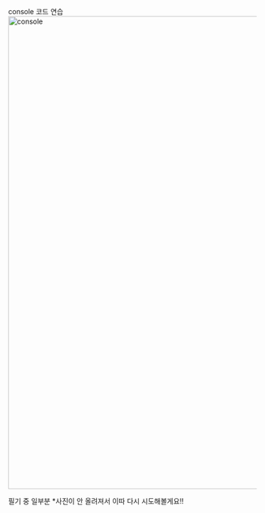 console 코드 연습
<img width="960" alt="console" src="https://user-images.githubusercontent.com/81062189/124378794-51f0e100-dcee-11eb-93e6-2246daeed5d6.png">

필기 중 일부분
*사진이 안 올려져서 이따 다시 시도해볼게요!!
